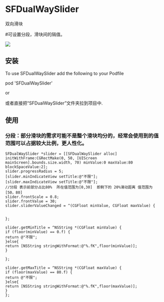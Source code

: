 # SFDualWaySlider



双向滑块

#可设置分段，滑块间的隔值。


![](https://github.com/yxsufaniOS/SFDualWaySlider/blob/master/图示.png)

## 安装

To use SFDualWaySlider add the following to your Podfile

pod 'SFDualWaySlider'

or 

或者直接把“SFDualWaySlider”文件夹拉到项目中.

## 使用

### 分段：部分滑块的需求可能不是整个滑块均分的，经常会使用到的值范围可以占据较大比例，更人性化。

````
SFDualWaySlider *slider = [[SFDualWaySlider alloc] initWithFrame:CGRectMake(0, 50, [UIScreen mainScreen].bounds.size.width, 70) minValue:0 maxValue:80 blockSpaceValue:2];
slider.progressRadius = 5;
[slider.minIndicateView setTitle:@"不限"];
[slider.maxIndicateView setTitle:@"不限"];
//分段 表示前部分占比80%  所在值范围为[0,30]  即剩下的 20%滑动距离 值范围为[50，80]
slider.frontScale = 0.8;
slider.frontValue = 30;
slider.sliderValueChanged = ^(CGFloat minValue, CGFloat maxValue) {


};

slider.getMinTitle = ^NSString *(CGFloat minValue) {
if (floor(minValue) == 0.f) {
return @"不限";
}else{
return [NSString stringWithFormat:@"%.fK",floor(minValue)];
}  

};

slider.getMaxTitle = ^NSString *(CGFloat maxValue) {
if (floor(maxValue) == 80.f) {
return @"不限";
}else{
return [NSString stringWithFormat:@"%.fK",floor(maxValue)];
}
};

````

